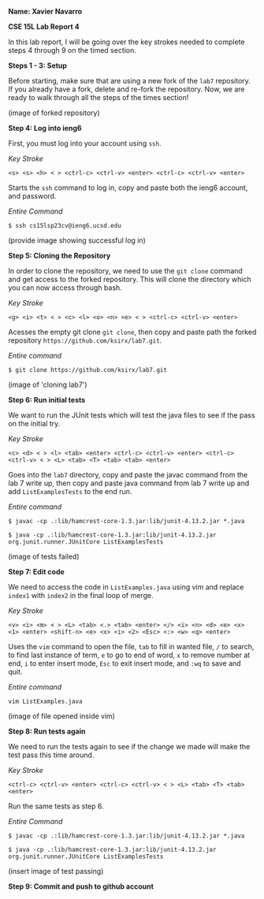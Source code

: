 __Name: Xavier Navarro__

__CSE 15L Lab Report 4__

In this lab report, I will be going over the key strokes needed to complete steps 4 through 9 on the timed section.

__Steps 1 - 3: Setup__

Before starting, make sure that are using a new fork of the ```lab7``` repository. If you already have a fork, delete and re-fork the repository. Now, we are ready to walk through all the steps of the times section!

(image of forked repository)

__Step 4: Log into ieng6__

First, you must log into your account using ```ssh```.

_Key Stroke_

```<s> <s> <h> < > <ctrl-c> <ctrl-v> <enter> <ctrl-c> <ctrl-v> <enter>``` 

Starts the ```ssh``` command to log in, copy and paste both the ieng6 account, and password.

_Entire Command_

```$ ssh cs15lsp23cv@ieng6.ucsd.edu```

(provide image showing successful log in)

__Step 5: Cloning the Repository__

In order to clone the repository, we need to use the ```git clone``` command and get access to the forked repository. This will clone the directory which you can now access through bash.

_Key Stroke_

```<g> <i> <t> < > <c> <l> <o> <n> <e> < > <ctrl-c> <ctrl-v> <enter>```

Acesses the empty git clone ```git clone```, then copy and paste path the forked repository ```https://github.com/ksirx/lab7.git```.

_Entire command_

```$ git clone https://github.com/ksirx/lab7.git```

(image of 'cloning lab7')

__Step 6: Run initial tests__

We want to run the JUnit tests which will test the java files to see if the pass on the initial try.

_Key Stroke_

```<c> <d> < > <l> <tab> <enter> <ctrl-c> <ctrl-v> <enter> <ctrl-c> <ctrl-v> < > <L> <tab> <T> <tab> <tab> <enter>```

Goes into the ```lab7``` directory, copy and paste the javac command from the lab 7 write up, then copy and paste java command from lab 7 write up and add ```ListExamplesTests``` to the end run.

_Entire command_

```$ javac -cp .:lib/hamcrest-core-1.3.jar:lib/junit-4.13.2.jar *.java```

```$ java -cp .:lib/hamcrest-core-1.3.jar:lib/junit-4.13.2.jar org.junit.runner.JUnitCore ListExamplesTests```

(image of tests failed)

__Step 7: Edit code__

We need to access the code in ```ListExamples.java``` using vim and replace ```index1``` with ```index2``` in the final loop of merge.

_Key Stroke_

```<v> <i> <m> < > <L> <tab> <.> <tab> <enter> </> <i> <n> <d> <e> <x> <1> <enter> <shift-n> <e> <x> <i> <2> <Esc> <:> <w> <q> <enter>```

Uses the ```vim``` command to open the file, ```tab``` to fill in wanted file, ```/``` to search, <shift-n> to find last instance of term, ```e``` to go to end of word, ```x``` to remove number at end, ```i``` to enter insert mode, ```Esc``` to exit insert mode, and ```:wq``` to save and quit.

_Entire command_
  
```vim ListExamples.java```
  
(image of file opened inside vim)
  
__Step 8: Run tests again__
  
  We need to run the tests again to see if the change we made will make the test pass this time around.
  
  _Key Stroke_
  
  ```<ctrl-c> <ctrl-v> <enter> <ctrl-c> <ctrl-v> < > <L> <tab> <T> <tab> <enter>```
  
  Run the same tests as step 6.
  
  _Entire Command_
  
  ```$ javac -cp .:lib/hamcrest-core-1.3.jar:lib/junit-4.13.2.jar *.java```

```$ java -cp .:lib/hamcrest-core-1.3.jar:lib/junit-4.13.2.jar org.junit.runner.JUnitCore ListExamplesTests```
  
  (insert image of test passing)
  
  __Step 9: Commit and push to github account__
  
  
  
  
